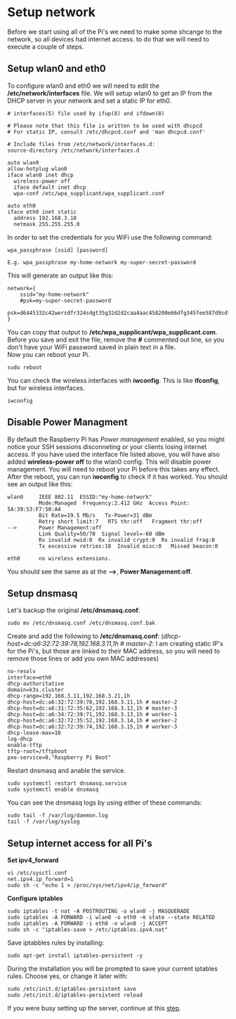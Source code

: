 # Setup network
Before we start using all of the Pi's we need to make some shcange to the network, so all devices had internet access. to do that we will need to execute a couple of steps. 

## Setup wlan0 and eth0
To configure wlan0 and eth0 we will need to edit the **/etc/network/interfaces** file. We will setup wlan0 to get an IP from the DHCP server in your network and set a static IP for eth0. 

```
# interfaces(5) file used by ifup(8) and ifdown(8)

# Please note that this file is written to be used with dhcpcd
# For static IP, consult /etc/dhcpcd.conf and 'man dhcpcd.conf'

# Include files from /etc/network/interfaces.d:
source-directory /etc/network/interfaces.d

auto wlan0
allow-hotplug wlan0
iface wlan0 inet dhcp
  wireless-power off
  iface default inet dhcp
  wpa-conf /etc/wpa_supplicant/wpa_supplicant.conf

auto eth0
iface eth0 inet static
  address 192.168.3.10
  netmask 255.255.255.0
```  

In order to set the credentials for you WiFi use the following command: 
```
wpa_passphrase [ssid] [password]

E.g. wpa_passphrase my-home-network my-super-secret-password
```

This will generate an output like this: 
```
network={
	ssid="my-home-network"
	#psk=my-super-secret-password
	psk=d6445332c42wersdfr324sdgt35g32d2d2caa4aac458200e66dfg345fee587d9sdfrt96dc0
}

```

You can copy that output to **/etc/wpa_supplicant/wpa_supplicant.com**. 
Before you save and exit the file, remove the **#** commented out line, so you don't have your WiFi password saved in plain text in a file.  
Now you can reboot your Pi. 
```
sudo reboot
```

You can check the wireless interfaces with **iwconfig**. This is like **ifconfig**, but for wireless interfaces.
```
iwconfig
```

## Disable Power Managment 
By default the Raspberry Pi has *Power management* enabled, so you might notice your SSH sessions disconneting or your clients losing internet access. If you have used the interface file listed above, you will have also added **wireless-power off** to the wlan0 config. This will disable power management. You will need to reboot your Pi before this takes any effect. After the reboot, you can run **iwconfig** to check if it has worked. You should see an output like this: 
```
wlan0     IEEE 802.11  ESSID:"my-home-network"
          Mode:Managed  Frequency:2.412 GHz  Access Point: 5A:39:53:F7:50:A4
          Bit Rate=19.5 Mb/s   Tx-Power=31 dBm
          Retry short limit:7   RTS thr:off   Fragment thr:off
-->       Power Management:off
          Link Quality=50/70  Signal level=-60 dBm
          Rx invalid nwid:0  Rx invalid crypt:0  Rx invalid frag:0
          Tx excessive retries:18  Invalid misc:0   Missed beacon:0

eth0      no wireless extensions.
```

You should see the same as at the **-->**, **Power Management:off**.

## Setup dnsmasq
Let's backup the original **/etc/dnsmasq.conf**: 
```
sudo mv /etc/dnsmasq.conf /etc/dnsmasq.conf.bak
```

Create and add the following to **/etc/dnsmasq.conf**:
(*dhcp-host=dc:a6:32:72:39:78,192.168.3.11,1h # master-2*: I am creating static IP's for the Pi's, but those are linked to their MAC address, so you will need to remove those lines or add you own MAC addresses) 

```
no-resolv
interface=eth0
dhcp-authoritative
domain=k3s.cluster
dhcp-range=192.168.3.11,192.168.3.21,1h
dhcp-host=dc:a6:32:72:39:78,192.168.3.11,1h # master-2
dhcp-host=dc:a6:31:72:35:62,192.168.3.12,1h # master-3
dhcp-host=dc:a6:34:72:39:71,192.168.3.13,1h # worker-1
dhcp-host=dc:a6:32:72:35:52,192.168.3.14,1h # worker-2
dhcp-host=dc:a6:32:72:39:74,192.168.3.15,1h # worker-3
dhcp-lease-max=10
log-dhcp
enable-tftp
tftp-root=/tftpboot
pxe-service=0,"Raspberry Pi Boot"
```
Restart dnsmasq and anable the service. 
```
sudo systemctl restart dnsmasq.service
sudo systemctl enable dnsmasq
```

You can see the dnsmasq logs by using either of these commands:
```
sudo tail -f /var/log/daemon.log
tail -f /var/log/syslog
```

## Setup internet access for all Pi's
**Set ipv4_forward**
```
vi /etc/sysctl.conf
net.ipv4.ip_forward=1
sudo sh -c "echo 1 > /proc/sys/net/ipv4/ip_forward"
```
**Configure iptables**
```
sudo iptables -t nat -A POSTROUTING -o wlan0 -j MASQUERADE
sudo iptables -A FORWARD -i wlan0 -o eth0 -m state --state RELATED
sudo iptables -A FORWARD -i eth0 -o wlan0 -j ACCEPT
sudo sh -c "iptables-save > /etc/iptables.ipv4.nat"
```
Save iptabbles rules by installing: 
```
sudo apt-get install iptables-persistent -y
```
During the installation you will be prompted to save your current iptables rules. Choose yes, or change it later with: 
```
sudo /etc/init.d/iptables-persistent save 
sudo /etc/init.d/iptables-persistent reload
```
If you were busy setting up the server, continue at this [step](https://github.com/Sheldonwl/rpi-travel-case/blob/master/docs/setup-server.md#setup-ssh-from-host).
